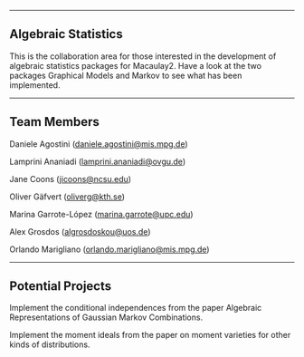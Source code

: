----------------------------------------------------------------
Algebraic Statistics
----------------------------------------------------------------
This is the collaboration area for those interested in the development of algebraic statistics packages for Macaulay2.
Have a look at the two packages Graphical Models and Markov to see what has been implemented.

----------------------------------------------------------------
Team Members 
----------------------------------------------------------------
Daniele Agostini (daniele.agostini@mis.mpg.de)

Lamprini Ananiadi (lamprini.ananiadi@ovgu.de)

Jane Coons (jicoons@ncsu.edu)

Oliver Gäfvert (oliverg@kth.se)

Marina Garrote-López (marina.garrote@upc.edu)

Alex Grosdos (algrosdoskou@uos.de)

Orlando Marigliano (orlando.marigliano@mis.mpg.de)


----------------------------------------------------------------
Potential Projects
----------------------------------------------------------------
Implement the conditional independences from the paper Algebraic Representations of Gaussian
Markov Combinations.

Implement the moment ideals from the paper on moment varieties for other kinds of distributions.
